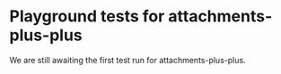 # Playground tests for attachments-plus-plus
We are still awaiting the first test run for attachments-plus-plus.
